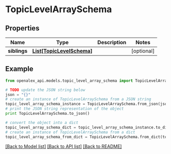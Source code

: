 # TopicLevelArraySchema


## Properties
Name | Type | Description | Notes
------------ | ------------- | ------------- | -------------
**siblings** | [**List[TopicLevelSchema]**](TopicLevelSchema.md) |  | [optional] 

## Example

```python
from openalex_api.models.topic_level_array_schema import TopicLevelArraySchema

# TODO update the JSON string below
json = "{}"
# create an instance of TopicLevelArraySchema from a JSON string
topic_level_array_schema_instance = TopicLevelArraySchema.from_json(json)
# print the JSON string representation of the object
print TopicLevelArraySchema.to_json()

# convert the object into a dict
topic_level_array_schema_dict = topic_level_array_schema_instance.to_dict()
# create an instance of TopicLevelArraySchema from a dict
topic_level_array_schema_from_dict = TopicLevelArraySchema.from_dict(topic_level_array_schema_dict)
```
[[Back to Model list]](../README.md#documentation-for-models) [[Back to API list]](../README.md#documentation-for-api-endpoints) [[Back to README]](../README.md)


